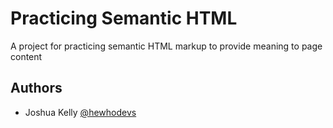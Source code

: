 
# Practicing Semantic HTML

A project for practicing semantic HTML markup to provide meaning to page content


## Authors

- Joshua Kelly [@hewhodevs](https://www.github.com/hewhodevs)

  